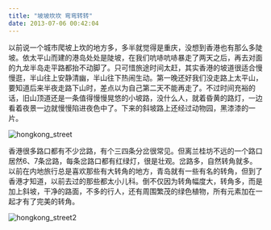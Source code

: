 ```yaml
---
title: "坡坡坎坎 弯弯转转"
date: 2013-07-06 00:42:04
---
```


以前说一个城市爬坡上坎的地方多，多半就觉得是重庆，没想到香港也有那么多陡坡。依太平山而建的港岛处处是陡坡，在我们吭哧吭哧暴走了两天之后，再去对面的九龙半岛走平路都抬不动脚了。只可惜旅途时间太赶，其实香港的坡道很适合慢慢逛，半山往上安静清幽，半山往下热闹生动。第一晚还好我们没走路上太平山，要知道后来半夜走路下山时，差点以为自己第二天不能再走了。不过时间充裕的话，旧山顶道还是一条值得慢慢晃悠的小坡路，没什么人，就着昏黄的路灯，一边看着夜景一边就慢慢陷进夜色中了。下来的斜坡路上还经过动物园，黑漆漆的一片。 

![hongkong_street](../../../images/2013/07/hongkong_street.jpg)

香港很多路口都有不少岔路，有个三四条分岔很常见。但离兰桂坊不远的一个路口居然6、7条岔路，每条岔路口都有红绿灯，很是壮观。岔路多，自然转角就多。以前在内地旅行总是喜欢那些有大转角的地方，青岛就有一些有名的转角，但到了香港才知道，以前去过的那些都太小儿科。倒不仅因为转角幅度大，转角多，而是加上斜坡，干净的路面，不多的行人，还有周围繁茂的绿色植物，所有元素加在一起才有了完美的转角。 

![hongkong_street2](../../../images/2013/07/hongkong_street2.jpg)